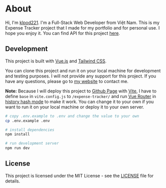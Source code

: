 # About

Hi, I'm [klpod221](https://klpod221.github.io). I'm a Full-Stack Web Developer from Việt Nam. This is my Expense Tracker project that I made for my portfolio and for personal use. I hope you enjoy it. You can find API for this project [here](https://github.com/klpod221/expense-tracker-api).

## Development

This project is built with [Vue.js](https://vuejs.org/) and [Tailwind CSS](https://tailwindcss.com/).

You can clone this project and run it on your local machine for development and testing purposes. I will not provide any support for this project. If you have any questions, please go to [my website](https://klpod221.github.io/contact) to contact me.

**Note:** Because I will deploy this project to [Github Page](https://pages.github.com/) with [Vite](https://vitejs.dev/), I have to define `base` in `vite.config.js` to `/expense-tracker/` and run [Vue Router](https://router.vuejs.org/) in [history hash mode](https://router.vuejs.org/guide/essentials/history-mode.html#Hash-Mode) to make it work. You can change it to your own if you want to run it on your local machine or deploy it to your own server.

```bash
# copy .env.example to .env and change the value to your own
cp .env.example .env

# install dependencies
npm install

# run development server
npm run dev
```

## License

This project is licensed under the MIT License - see the [LICENSE](LICENSE) file for details.
